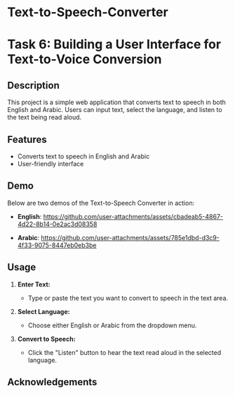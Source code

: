 # Text-to-Speech-Converter

# Task 6: Building a User Interface for Text-to-Voice Conversion

## Description
This project is a simple web application that converts text to speech in both English and Arabic. Users can input text, select the language, and listen to the text being read aloud.


## Features

- Converts text to speech in English and Arabic
- User-friendly interface


## Demo
Below are two demos of the Text-to-Speech Converter in action:

- **English**:
  https://github.com/user-attachments/assets/cbadeab5-4867-4d22-8b14-0e2ac3d08358

- **Arabic**:
  https://github.com/user-attachments/assets/785e1dbd-d3c9-4f33-9075-8447eb0eb3be


## Usage

1. **Enter Text:**
    - Type or paste the text you want to convert to speech in the text area.

2. **Select Language:**
    - Choose either English or Arabic from the dropdown menu.

3. **Convert to Speech:**
    - Click the "Listen" button to hear the text read aloud in the selected language.


## Acknowledgements

